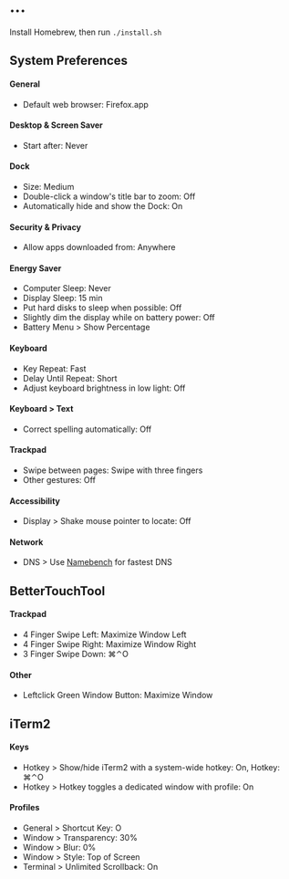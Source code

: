 # ...

Install Homebrew, then run `./install.sh`

## System Preferences

#### General

- Default web browser: Firefox.app

#### Desktop & Screen Saver

- Start after: Never

#### Dock

- Size: Medium
- Double-click a window's title bar to zoom: Off
- Automatically hide and show the Dock: On

#### Security & Privacy

- Allow apps downloaded from: Anywhere

#### Energy Saver

- Computer Sleep: Never
- Display Sleep: 15 min
- Put hard disks to sleep when possible: Off
- Slightly dim the display while on battery power: Off
- Battery Menu > Show Percentage

#### Keyboard

- Key Repeat: Fast
- Delay Until Repeat: Short
- Adjust keyboard brightness in low light: Off

#### Keyboard > Text

- Correct spelling automatically: Off

#### Trackpad

- Swipe between pages: Swipe with three fingers
- Other gestures: Off

#### Accessibility

- Display > Shake mouse pointer to locate: Off

#### Network

- DNS > Use [Namebench](https://code.google.com/p/namebench/) for fastest DNS

## BetterTouchTool

#### Trackpad

- 4 Finger Swipe Left: Maximize Window Left
- 4 Finger Swipe Right: Maximize Window Right
- 3 Finger Swipe Down: ⌘⌃O

#### Other

- Leftclick Green Window Button: Maximize Window

## iTerm2

#### Keys

- Hotkey > Show/hide iTerm2 with a system-wide hotkey: On, Hotkey: ⌘⌃O
- Hotkey > Hotkey toggles a dedicated window with profile: On

#### Profiles

- General > Shortcut Key: O
- Window > Transparency: 30%
- Window > Blur: 0%
- Window > Style: Top of Screen
- Terminal > Unlimited Scrollback: On
